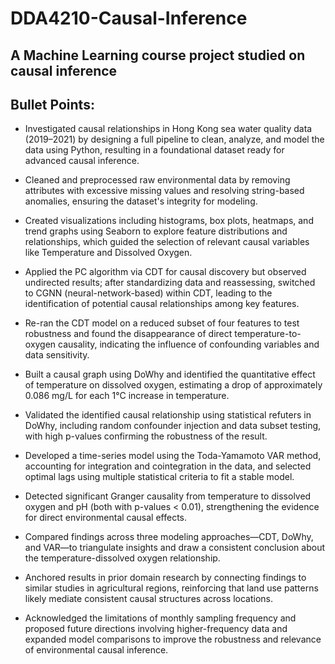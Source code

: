 # DDA4210-Causal-Inference
A Machine Learning course project studied on causal inference
---
## Bullet Points:
- Investigated causal relationships in Hong Kong sea water quality data (2019–2021) by designing a full pipeline to clean, analyze, and model the data using Python, resulting in a foundational dataset ready for advanced causal inference.

- Cleaned and preprocessed raw environmental data by removing attributes with excessive missing values and resolving string-based anomalies, ensuring the dataset's integrity for modeling.

- Created visualizations including histograms, box plots, heatmaps, and trend graphs using Seaborn to explore feature distributions and relationships, which guided the selection of relevant causal variables like Temperature and Dissolved Oxygen.

- Applied the PC algorithm via CDT for causal discovery but observed undirected results; after standardizing data and reassessing, switched to CGNN (neural-network-based) within CDT, leading to the identification of potential causal relationships among key features.

- Re-ran the CDT model on a reduced subset of four features to test robustness and found the disappearance of direct temperature-to-oxygen causality, indicating the influence of confounding variables and data sensitivity.

- Built a causal graph using DoWhy and identified the quantitative effect of temperature on dissolved oxygen, estimating a drop of approximately 0.086 mg/L for each 1°C increase in temperature.

- Validated the identified causal relationship using statistical refuters in DoWhy, including random confounder injection and data subset testing, with high p-values confirming the robustness of the result.

- Developed a time-series model using the Toda-Yamamoto VAR method, accounting for integration and cointegration in the data, and selected optimal lags using multiple statistical criteria to fit a stable model.

- Detected significant Granger causality from temperature to dissolved oxygen and pH (both with p-values < 0.01), strengthening the evidence for direct environmental causal effects.

- Compared findings across three modeling approaches—CDT, DoWhy, and VAR—to triangulate insights and draw a consistent conclusion about the temperature-dissolved oxygen relationship.

- Anchored results in prior domain research by connecting findings to similar studies in agricultural regions, reinforcing that land use patterns likely mediate consistent causal structures across locations.

- Acknowledged the limitations of monthly sampling frequency and proposed future directions involving higher-frequency data and expanded model comparisons to improve the robustness and relevance of environmental causal inference.
